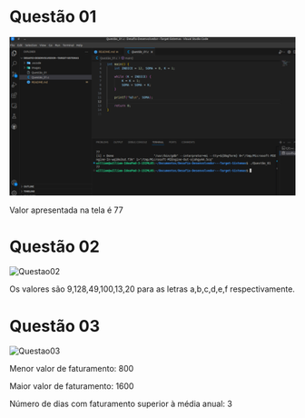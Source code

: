 # Questão 01
![Questao01](/images/questao01.png "Resposta da questão 01")

Valor apresentada na tela é 77

# Questão 02
![Questao02](/images/questão02.png "Resposta da questão 02")

Os valores são 9,128,49,100,13,20 para as letras a,b,c,d,e,f respectivamente. 


# Questão 03
![Questao03](/images/questão03.png "Resposta da questão 03")

Menor valor de faturamento: 800


Maior valor de faturamento: 1600


Número de dias com faturamento superior à média anual: 3